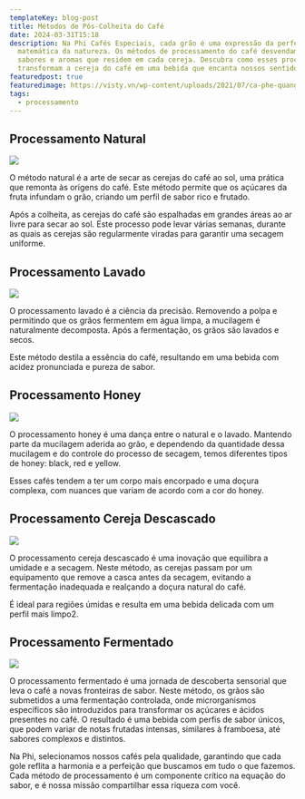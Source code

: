 ```yaml
---
templateKey: blog-post
title: Métodos de Pós-Colheita do Café
date: 2024-03-31T15:18
description: Na Phi Cafés Especiais, cada grão é uma expressão da perfeição
  matemática da natureza. Os métodos de processamento do café desvendam os
  sabores e aromas que residem em cada cereja. Descubra como esses processos
  transformam a cereja do café em uma bebida que encanta nossos sentidos.
featuredpost: true
featuredimage: https://visty.vn/wp-content/uploads/2021/07/ca-phe-quang-tri-19-1400x788.jpg
tags:
  - processamento
---
```

## Processamento Natural

![](/img/sun-svgrepo-com-1-2.png)

O método natural é a arte de secar as cerejas do café ao sol, uma prática que remonta às origens do café. Este método permite que os açúcares da fruta infundam o grão, criando um perfil de sabor rico e frutado. 

 Após a colheita, as cerejas do café são espalhadas em grandes áreas ao ar livre para secar ao sol. Este processo pode levar várias semanas, durante as quais as cerejas são regularmente viradas para garantir uma secagem uniforme.

## Processamento Lavado

![](/img/capa_1.png)

O processamento lavado é a ciência da precisão. Removendo a polpa e permitindo que os grãos fermentem em água limpa, a mucilagem é naturalmente decomposta. Após a fermentação, os grãos são lavados e secos.

Este método destila a essência do café, resultando em uma bebida com acidez pronunciada e pureza de sabor.

## Processamento Honey

![](/img/_x32_.png)

O processamento honey é uma dança entre o natural e o lavado. Mantendo parte da mucilagem aderida ao grão, e dependendo da quantidade dessa mucilagem e do controle do processo de secagem, temos diferentes tipos de honey: black, red e yellow.

Esses cafés tendem a ter um corpo mais encorpado e uma doçura complexa, com nuances que variam de acordo com a cor do honey.

## Processamento Cereja Descascado

![](/img/capa_1-1-.png)

O processamento cereja descascado é uma inovação que equilibra a umidade e a secagem. Neste método, as cerejas passam por um equipamento que remove a casca antes da secagem, evitando a fermentação inadequada e realçando a doçura natural do café. 

É ideal para regiões úmidas e resulta em uma bebida delicada com um perfil mais limpo2.

## Processamento Fermentado

![](/img/layer_1.png)

O processamento fermentado é uma jornada de descoberta sensorial que leva o café a novas fronteiras de sabor. Neste método, os grãos são submetidos a uma fermentação controlada, onde microrganismos específicos são introduzidos para transformar os açúcares e ácidos presentes no café. O resultado é uma bebida com perfis de sabor únicos, que podem variar de notas frutadas intensas, similares à framboesa, até sabores complexos e distintos.

Na Phi, selecionamos nossos cafés pela qualidade, garantindo que cada gole reflita a harmonia e a perfeição que buscamos em tudo o que fazemos. Cada método de processamento é um componente crítico na equação do sabor, e é nossa missão compartilhar essa riqueza com você.
